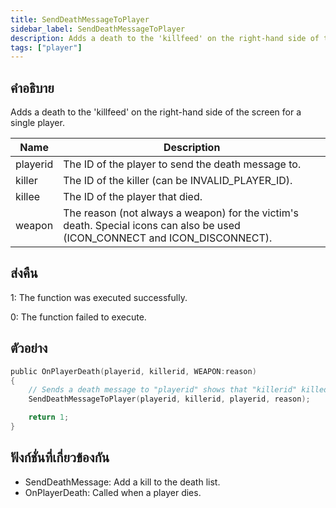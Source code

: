 ```yaml
---
title: SendDeathMessageToPlayer
sidebar_label: SendDeathMessageToPlayer
description: Adds a death to the 'killfeed' on the right-hand side of the screen for a single player.
tags: ["player"]
---
```


## คำอธิบาย

Adds a death to the 'killfeed' on the right-hand side of the screen for a single player.

| Name     | Description                                                                                                                 |
| -------- | --------------------------------------------------------------------------------------------------------------------------- |
| playerid | The ID of the player to send the death message to.                                                                          |
| killer   | The ID of the killer (can be INVALID_PLAYER_ID).                                                                            |
| killee   | The ID of the player that died.                                                                                             |
| weapon   | The reason (not always a weapon) for the victim's death. Special icons can also be used (ICON_CONNECT and ICON_DISCONNECT). |

## ส่งคืน

1: The function was executed successfully.

0: The function failed to execute.

## ตัวอย่าง

```c
public OnPlayerDeath(playerid, killerid, WEAPON:reason)
{
    // Sends a death message to "playerid" shows that "killerid" killed "playerid" for "reason"
    SendDeathMessageToPlayer(playerid, killerid, playerid, reason);

    return 1;
}
```

## ฟังก์ชั่นที่เกี่ยวข้องกัน

- SendDeathMessage: Add a kill to the death list.
- OnPlayerDeath: Called when a player dies.
